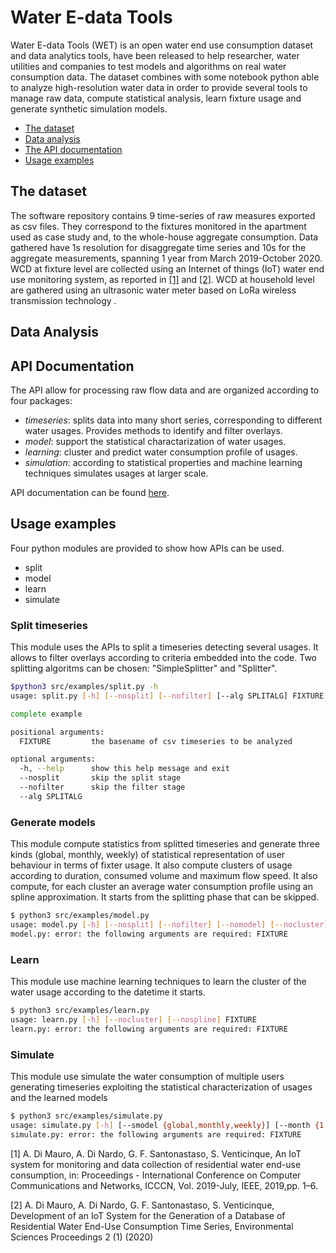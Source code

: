 # Water E-data Tools
Water E-data Tools (WET) is an open water end use consumption dataset and data analytics tools, have been released to help researcher, water utilities and companies to test models and algorithms on real water consumption data. The dataset combines with some notebook python able to analyze high-resolution water data in order to provide several tools to manage raw data, compute statistical analysis, learn fixture usage and generate synthetic simulation models.  

* [The dataset](#dataset)
* [Data analysis](#analysis)
* [The API documentation](#api)
* [Usage examples](#examples)

<a name="dataset"></a>
## The dataset
The software repository contains 9 time-series of raw measures exported as csv files. They correspond to the fixtures monitored in the apartment used as case study and, to the whole-house aggregate consumption. 
Data gathered have 1s resolution for disaggregate time series and 10s for the aggregate measurements, spanning 1 year from March 2019-October 2020. WCD at fixture level are collected using an Internet of things (IoT) water end use monitoring system, as reported  in [[1]](#bib1)  and  [[2]](#bib2). WCD at household level are gathered using an ultrasonic water meter based on LoRa wireless transmission technology
.
<a name="analysis"></a>
## Data Analysis

<a name="API"></a>
## API Documentation
The API allow for processing raw flow data and are organized according to four packages:
* *timeseries*: splits data into many short series, corresponding to different water usages. Provides methods to identify and filter overlays.
* *model*: support the statistical charactarization of water usages.
* *learning*: cluster and predict water consumption profile of usages.
* *simulation*: according to statistical properties and machine learning techniques simulates usages at larger scale.

API documentation can be found [here](https://25sal.github.io//waterseries/docs/html/).

<a name="examples"></a>
## Usage examples

Four python modules are provided to show how APIs can be used.
* split
* model
* learn
* simulate

### Split timeseries
This module uses the APIs to split a timeseries detecting several usages. It allows to filter overlays according to criteria embedded into the code. Two splitting algoritms can be chosen: "SimpleSplitter" and "Splitter". 

```bash
$python3 src/examples/split.py -h
usage: split.py [-h] [--nosplit] [--nofilter] [--alg SPLITALG] FIXTURE

complete example

positional arguments:
  FIXTURE         the basename of csv timeseries to be analyzed

optional arguments:
  -h, --help      show this help message and exit
  --nosplit       skip the split stage
  --nofilter      skip the filter stage
  --alg SPLITALG

```
### Generate models
This module compute statistics from splitted timeseries and generate three kinds (global, monthly, weekly) of statistical representation of user behaviour in terms of fixter usage. It also compute clusters of usage according to duration, consumed volume and maximum flow speed. It also compute, for each cluster an average water consumption profile using an spline approximation.
It starts from the splitting phase that can be skipped.

```bash
$ python3 src/examples/model.py 
usage: model.py [-h] [--nosplit] [--nofilter] [--nomodel] [--nocluster] [--nospline] [--splitalg {SimpleSplitter,Splitter}] FIXTURE
model.py: error: the following arguments are required: FIXTURE
```

### Learn
This module use machine learning techniques to learn the cluster of the water usage according to the datetime it starts.

```bash
$ python3 src/examples/learn.py 
usage: learn.py [-h] [--nocluster] [--nospline] FIXTURE
learn.py: error: the following arguments are required: FIXTURE
```

### Simulate
This module use simulate the water consumption of multiple users generating timeseries exploiting the statistical characterization of usages and the learned models

```bash
$ python3 src/examples/simulate.py 
usage: simulate.py [-h] [--smodel {global,monthly,weekly}] [--month {1,2,3,4,5,6,7,8,9,10,11,12}] [--weekday {0,1,2,3,4,5,6}] [--users USERS] FIXTURE
simulate.py: error: the following arguments are required: FIXTURE
```


<a name="bib1">[1]</a>   A. Di Mauro, A. Di Nardo, G. F. Santonastaso, S. Venticinque, An IoT system for monitoring and data collection of residential water end-use consumption, in:  Proceedings - International Conference on Computer Communications  and  Networks,  ICCCN,  Vol.  2019-July,  IEEE,  2019,pp. 1–6.

<a name="bib2">[2]</a> A. Di Mauro, A. Di Nardo, G. F. Santonastaso, S. Venticinque, Development of an IoT System for the Generation of a Database of Residential Water End-Use Consumption Time Series, Environmental Sciences Proceedings 2 (1) (2020)
